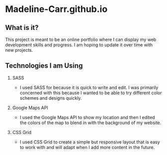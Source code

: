# Madeline-Carr.github.io

## What is it?

This project is meant to be an online portfolio where I can display my web development skills and progress. I am hoping to update it over time with new projects. 

## Technologies I am Using

1. SASS
    - I used SASS for because it is quick to write and edit. I was primarily concerned with this because I wanted to be able to try different color schemes and designs quickly. 

2. Google Maps API
    - I used the Google Maps API to show my location and then I edited the colors of the map to blend in with the background of my website.  
    
3. CSS Grid
    - I used CSS Grid to create a simple but responsive layout that is easy to work with and will adapt when I add more content in the future.


